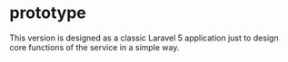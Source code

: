 # prototype
This version is designed as a classic Laravel 5 application just to design core functions of the service in a simple way.
